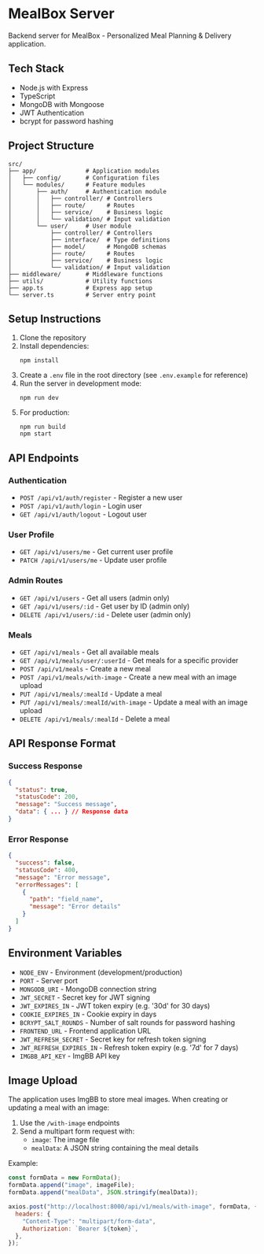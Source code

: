 # MealBox Server

Backend server for MealBox - Personalized Meal Planning & Delivery application.

## Tech Stack

- Node.js with Express
- TypeScript
- MongoDB with Mongoose
- JWT Authentication
- bcrypt for password hashing

## Project Structure

```
src/
├── app/              # Application modules
│   ├── config/       # Configuration files
│   └── modules/      # Feature modules
│       ├── auth/     # Authentication module
│       │   ├── controller/ # Controllers
│       │   ├── route/      # Routes
│       │   ├── service/    # Business logic
│       │   └── validation/ # Input validation
│       └── user/     # User module
│           ├── controller/ # Controllers
│           ├── interface/  # Type definitions
│           ├── model/      # MongoDB schemas
│           ├── route/      # Routes
│           ├── service/    # Business logic
│           └── validation/ # Input validation
├── middleware/       # Middleware functions
├── utils/            # Utility functions
├── app.ts            # Express app setup
└── server.ts         # Server entry point
```

## Setup Instructions

1. Clone the repository
2. Install dependencies:
   ```
   npm install
   ```
3. Create a `.env` file in the root directory (see `.env.example` for reference)
4. Run the server in development mode:
   ```
   npm run dev
   ```
5. For production:
   ```
   npm run build
   npm start
   ```

## API Endpoints

### Authentication

- `POST /api/v1/auth/register` - Register a new user
- `POST /api/v1/auth/login` - Login user
- `GET /api/v1/auth/logout` - Logout user

### User Profile

- `GET /api/v1/users/me` - Get current user profile
- `PATCH /api/v1/users/me` - Update user profile

### Admin Routes

- `GET /api/v1/users` - Get all users (admin only)
- `GET /api/v1/users/:id` - Get user by ID (admin only)
- `DELETE /api/v1/users/:id` - Delete user (admin only)

### Meals

- `GET /api/v1/meals` - Get all available meals
- `GET /api/v1/meals/user/:userId` - Get meals for a specific provider
- `POST /api/v1/meals` - Create a new meal
- `POST /api/v1/meals/with-image` - Create a new meal with an image upload
- `PUT /api/v1/meals/:mealId` - Update a meal
- `PUT /api/v1/meals/:mealId/with-image` - Update a meal with an image upload
- `DELETE /api/v1/meals/:mealId` - Delete a meal

## API Response Format

### Success Response

```json
{
  "status": true,
  "statusCode": 200,
  "message": "Success message",
  "data": { ... } // Response data
}
```

### Error Response

```json
{
  "success": false,
  "statusCode": 400,
  "message": "Error message",
  "errorMessages": [
    {
      "path": "field_name",
      "message": "Error details"
    }
  ]
}
```

## Environment Variables

- `NODE_ENV` - Environment (development/production)
- `PORT` - Server port
- `MONGODB_URI` - MongoDB connection string
- `JWT_SECRET` - Secret key for JWT signing
- `JWT_EXPIRES_IN` - JWT token expiry (e.g. '30d' for 30 days)
- `COOKIE_EXPIRES_IN` - Cookie expiry in days
- `BCRYPT_SALT_ROUNDS` - Number of salt rounds for password hashing
- `FRONTEND_URL` - Frontend application URL
- `JWT_REFRESH_SECRET` - Secret key for refresh token signing
- `JWT_REFRESH_EXPIRES_IN` - Refresh token expiry (e.g. '7d' for 7 days)
- `IMGBB_API_KEY` - ImgBB API key

## Image Upload

The application uses ImgBB to store meal images. When creating or updating a meal with an image:

1. Use the `/with-image` endpoints
2. Send a multipart form request with:
   - `image`: The image file
   - `mealData`: A JSON string containing the meal details

Example:

```javascript
const formData = new FormData();
formData.append("image", imageFile);
formData.append("mealData", JSON.stringify(mealData));

axios.post("http://localhost:8000/api/v1/meals/with-image", formData, {
  headers: {
    "Content-Type": "multipart/form-data",
    Authorization: `Bearer ${token}`,
  },
});
```
